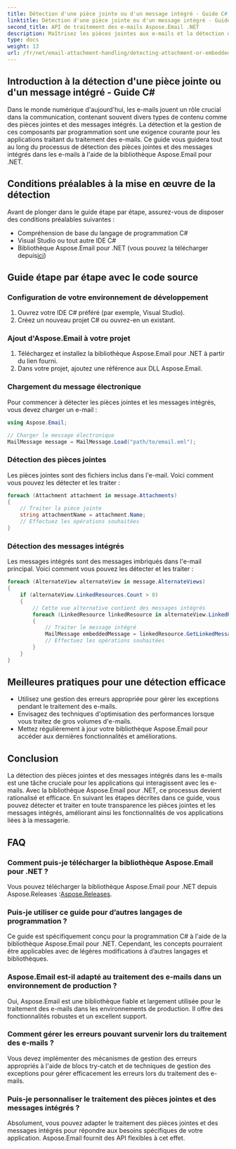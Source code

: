 ```yaml
---
title: Détection d'une pièce jointe ou d'un message intégré - Guide C#
linktitle: Détection d'une pièce jointe ou d'un message intégré - Guide C#
second_title: API de traitement des e-mails Aspose.Email .NET
description: Maîtrisez les pièces jointes aux e-mails et la détection de messages intégrée en C# à l'aide d'Aspose.Email pour .NET. Améliorez votre gestion des e-mails grâce à notre guide complet.
type: docs
weight: 13
url: /fr/net/email-attachment-handling/detecting-attachment-or-embedded-message-csharp-guide/
---
```


## Introduction à la détection d'une pièce jointe ou d'un message intégré - Guide C#

Dans le monde numérique d'aujourd'hui, les e-mails jouent un rôle crucial dans la communication, contenant souvent divers types de contenu comme des pièces jointes et des messages intégrés. La détection et la gestion de ces composants par programmation sont une exigence courante pour les applications traitant du traitement des e-mails. Ce guide vous guidera tout au long du processus de détection des pièces jointes et des messages intégrés dans les e-mails à l'aide de la bibliothèque Aspose.Email pour .NET.

## Conditions préalables à la mise en œuvre de la détection

Avant de plonger dans le guide étape par étape, assurez-vous de disposer des conditions préalables suivantes :

- Compréhension de base du langage de programmation C#
- Visual Studio ou tout autre IDE C#
-  Bibliothèque Aspose.Email pour .NET (vous pouvez la télécharger depuis[ici](https://products.aspose.com/email/net))

## Guide étape par étape avec le code source

### Configuration de votre environnement de développement

1. Ouvrez votre IDE C# préféré (par exemple, Visual Studio).
2. Créez un nouveau projet C# ou ouvrez-en un existant.

### Ajout d'Aspose.Email à votre projet

1. Téléchargez et installez la bibliothèque Aspose.Email pour .NET à partir du lien fourni.
2. Dans votre projet, ajoutez une référence aux DLL Aspose.Email.

### Chargement du message électronique

Pour commencer à détecter les pièces jointes et les messages intégrés, vous devez charger un e-mail :

```csharp
using Aspose.Email;

// Charger le message électronique
MailMessage message = MailMessage.Load("path/to/email.eml");
```

### Détection des pièces jointes

Les pièces jointes sont des fichiers inclus dans l'e-mail. Voici comment vous pouvez les détecter et les traiter :

```csharp
foreach (Attachment attachment in message.Attachments)
{
    // Traiter la pièce jointe
    string attachmentName = attachment.Name;
    // Effectuez les opérations souhaitées
}
```

### Détection des messages intégrés

Les messages intégrés sont des messages imbriqués dans l'e-mail principal. Voici comment vous pouvez les détecter et les traiter :

```csharp
foreach (AlternateView alternateView in message.AlternateViews)
{
    if (alternateView.LinkedResources.Count > 0)
    {
        // Cette vue alternative contient des messages intégrés
        foreach (LinkedResource linkedResource in alternateView.LinkedResources)
        {
            // Traiter le message intégré
            MailMessage embeddedMessage = linkedResource.GetLinkedMessage();
            // Effectuez les opérations souhaitées
        }
    }
}
```

## Meilleures pratiques pour une détection efficace

- Utilisez une gestion des erreurs appropriée pour gérer les exceptions pendant le traitement des e-mails.
- Envisagez des techniques d'optimisation des performances lorsque vous traitez de gros volumes d'e-mails.
- Mettez régulièrement à jour votre bibliothèque Aspose.Email pour accéder aux dernières fonctionnalités et améliorations.

## Conclusion

La détection des pièces jointes et des messages intégrés dans les e-mails est une tâche cruciale pour les applications qui interagissent avec les e-mails. Avec la bibliothèque Aspose.Email pour .NET, ce processus devient rationalisé et efficace. En suivant les étapes décrites dans ce guide, vous pouvez détecter et traiter en toute transparence les pièces jointes et les messages intégrés, améliorant ainsi les fonctionnalités de vos applications liées à la messagerie.

## FAQ

### Comment puis-je télécharger la bibliothèque Aspose.Email pour .NET ?

 Vous pouvez télécharger la bibliothèque Aspose.Email pour .NET depuis Aspose.Releases :[Aspose.Releases](https://releases.aspose.com/email/net/).

### Puis-je utiliser ce guide pour d’autres langages de programmation ?

Ce guide est spécifiquement conçu pour la programmation C# à l'aide de la bibliothèque Aspose.Email pour .NET. Cependant, les concepts pourraient être applicables avec de légères modifications à d’autres langages et bibliothèques.

### Aspose.Email est-il adapté au traitement des e-mails dans un environnement de production ?

Oui, Aspose.Email est une bibliothèque fiable et largement utilisée pour le traitement des e-mails dans les environnements de production. Il offre des fonctionnalités robustes et un excellent support.

### Comment gérer les erreurs pouvant survenir lors du traitement des e-mails ?

Vous devez implémenter des mécanismes de gestion des erreurs appropriés à l'aide de blocs try-catch et de techniques de gestion des exceptions pour gérer efficacement les erreurs lors du traitement des e-mails.

### Puis-je personnaliser le traitement des pièces jointes et des messages intégrés ?

Absolument, vous pouvez adapter le traitement des pièces jointes et des messages intégrés pour répondre aux besoins spécifiques de votre application. Aspose.Email fournit des API flexibles à cet effet.
